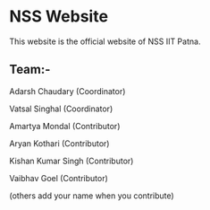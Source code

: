 # NSS Website

This website is the official website of NSS IIT Patna.

## Team:-

Adarsh Chaudary (Coordinator)

Vatsal Singhal (Coordinator)

Amartya Mondal (Contributor)

Aryan Kothari (Contributor)

Kishan Kumar Singh (Contributor)

Vaibhav Goel (Contributor)

(others add your name when you contribute)
